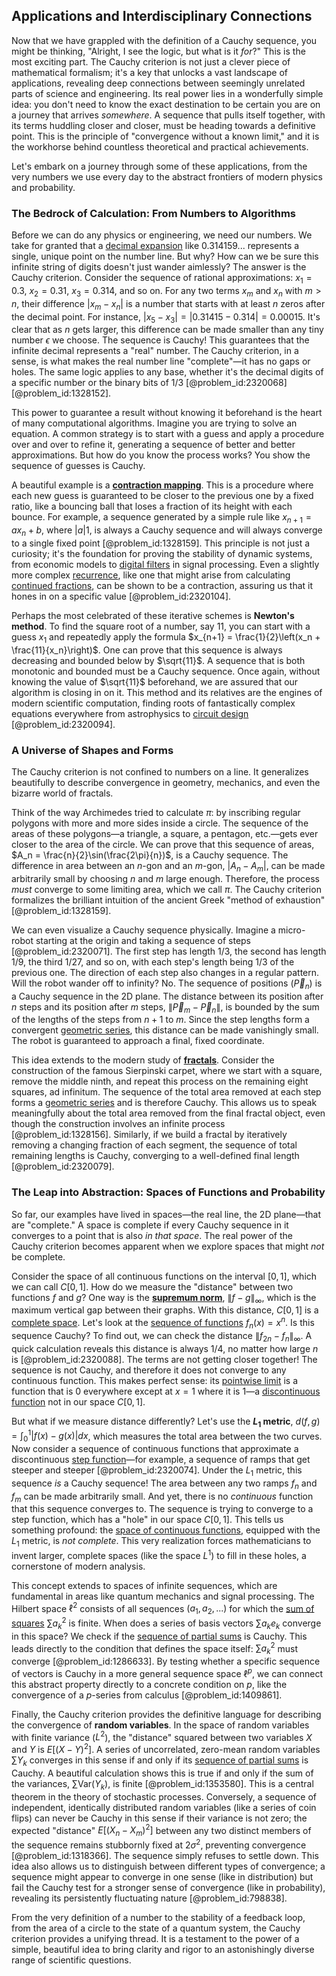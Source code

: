 ## Applications and Interdisciplinary Connections

Now that we have grappled with the definition of a Cauchy sequence, you might be thinking, "Alright, I see the logic, but what is it *for*?" This is the most exciting part. The Cauchy criterion is not just a clever piece of mathematical formalism; it's a key that unlocks a vast landscape of applications, revealing deep connections between seemingly unrelated parts of science and engineering. Its real power lies in a wonderfully simple idea: you don't need to know the exact destination to be certain you are on a journey that arrives *somewhere*. A sequence that pulls itself together, with its terms huddling closer and closer, must be heading towards a definitive point. This is the principle of "convergence without a known limit," and it is the workhorse behind countless theoretical and practical achievements.

Let's embark on a journey through some of these applications, from the very numbers we use every day to the abstract frontiers of modern physics and probability.

### The Bedrock of Calculation: From Numbers to Algorithms

Before we can do any physics or engineering, we need our numbers. We take for granted that a [decimal expansion](@article_id:141798) like $0.314159...$ represents a single, unique point on the number line. But why? How can we be sure this infinite string of digits doesn't just wander aimlessly? The answer is the Cauchy criterion. Consider the sequence of rational approximations: $x_1 = 0.3$, $x_2 = 0.31$, $x_3 = 0.314$, and so on. For any two terms $x_m$ and $x_n$ with $m > n$, their difference $|x_m - x_n|$ is a number that starts with at least $n$ zeros after the decimal point. For instance, $|x_5 - x_3| = |0.31415 - 0.314| = 0.00015$. It's clear that as $n$ gets larger, this difference can be made smaller than any tiny number $\epsilon$ we choose. The sequence is Cauchy! This guarantees that the infinite decimal represents a "real" number. The Cauchy criterion, in a sense, is what makes the real number line "complete"—it has no gaps or holes. The same logic applies to any base, whether it's the decimal digits of a specific number or the binary bits of $1/3$ [@problem_id:2320068] [@problem_id:1328152].

This power to guarantee a result without knowing it beforehand is the heart of many computational algorithms. Imagine you are trying to solve an equation. A common strategy is to start with a guess and apply a procedure over and over to refine it, generating a sequence of better and better approximations. But how do you know the process works? You show the sequence of guesses is Cauchy.

A beautiful example is a **[contraction mapping](@article_id:139495)**. This is a procedure where each new guess is guaranteed to be closer to the previous one by a fixed ratio, like a bouncing ball that loses a fraction of its height with each bounce. For example, a sequence generated by a simple rule like $x_{n+1} = a x_n + b$, where $|a|  1$, is always a Cauchy sequence and will always converge to a single fixed point [@problem_id:1328159]. This principle is not just a curiosity; it's the foundation for proving the stability of dynamic systems, from economic models to [digital filters](@article_id:180558) in signal processing. Even a slightly more complex [recurrence](@article_id:260818), like one that might arise from calculating [continued fractions](@article_id:263525), can be shown to be a contraction, assuring us that it hones in on a specific value [@problem_id:2320104].

Perhaps the most celebrated of these iterative schemes is **Newton's method**. To find the square root of a number, say $11$, you can start with a guess $x_1$ and repeatedly apply the formula $x_{n+1} = \frac{1}{2}\left(x_n + \frac{11}{x_n}\right)$. One can prove that this sequence is always decreasing and bounded below by $\sqrt{11}$. A sequence that is both monotonic and bounded must be a Cauchy sequence. Once again, without knowing the value of $\sqrt{11}$ beforehand, we are assured that our algorithm is closing in on it. This method and its relatives are the engines of modern scientific computation, finding roots of fantastically complex equations everywhere from astrophysics to [circuit design](@article_id:261128) [@problem_id:2320094].

### A Universe of Shapes and Forms

The Cauchy criterion is not confined to numbers on a line. It generalizes beautifully to describe convergence in geometry, mechanics, and even the bizarre world of fractals.

Think of the way Archimedes tried to calculate $\pi$: by inscribing regular polygons with more and more sides inside a circle. The sequence of the areas of these polygons—a triangle, a square, a pentagon, etc.—gets ever closer to the area of the circle. We can prove that this sequence of areas, $A_n = \frac{n}{2}\sin(\frac{2\pi}{n})$, is a Cauchy sequence. The difference in area between an $n$-gon and an $m$-gon, $|A_n - A_m|$, can be made arbitrarily small by choosing $n$ and $m$ large enough. Therefore, the process *must* converge to some limiting area, which we call $\pi$. The Cauchy criterion formalizes the brilliant intuition of the ancient Greek "method of exhaustion" [@problem_id:1328159].

We can even visualize a Cauchy sequence physically. Imagine a micro-robot starting at the origin and taking a sequence of steps [@problem_id:2320071]. The first step has length $1/3$, the second has length $1/9$, the third $1/27$, and so on, with each step's length being $1/3$ of the previous one. The direction of each step also changes in a regular pattern. Will the robot wander off to infinity? No. The sequence of positions $(\vec{P}_n)$ is a Cauchy sequence in the 2D plane. The distance between its position after $n$ steps and its position after $m$ steps, $\|\vec{P}_m - \vec{P}_n\|$, is bounded by the sum of the lengths of the steps from $n+1$ to $m$. Since the step lengths form a convergent [geometric series](@article_id:157996), this distance can be made vanishingly small. The robot is guaranteed to approach a final, fixed coordinate.

This idea extends to the modern study of **[fractals](@article_id:140047)**. Consider the construction of the famous Sierpinski carpet, where we start with a square, remove the middle ninth, and repeat this process on the remaining eight squares, ad infinitum. The sequence of the total area removed at each step forms a [geometric series](@article_id:157996) and is therefore Cauchy. This allows us to speak meaningfully about the total area removed from the final fractal object, even though the construction involves an infinite process [@problem_id:1328156]. Similarly, if we build a fractal by iteratively removing a changing fraction of each segment, the sequence of total remaining lengths is Cauchy, converging to a well-defined final length [@problem_id:2320079].

### The Leap into Abstraction: Spaces of Functions and Probability

So far, our examples have lived in spaces—the real line, the 2D plane—that are "complete." A space is complete if every Cauchy sequence in it converges to a point that is also *in that space*. The real power of the Cauchy criterion becomes apparent when we explore spaces that might *not* be complete.

Consider the space of all continuous functions on the interval $[0, 1]$, which we can call $C[0,1]$. How do we measure the "distance" between two functions $f$ and $g$? One way is the **[supremum norm](@article_id:145223)**, $\|f-g\|_{\infty}$, which is the maximum vertical gap between their graphs. With this distance, $C[0,1]$ is a [complete space](@article_id:159438). Let's look at the [sequence of functions](@article_id:144381) $f_n(x) = x^n$. Is this sequence Cauchy? To find out, we can check the distance $\|f_{2n} - f_n\|_{\infty}$. A quick calculation reveals this distance is always $1/4$, no matter how large $n$ is [@problem_id:2320088]. The terms are not getting closer together! The sequence is not Cauchy, and therefore it does not converge to any continuous function. This makes perfect sense: its [pointwise limit](@article_id:193055) is a function that is 0 everywhere except at $x=1$ where it is 1—a [discontinuous function](@article_id:143354) not in our space $C[0,1]$.

But what if we measure distance differently? Let's use the **$L_1$ metric**, $d(f,g) = \int_0^1 |f(x)-g(x)|dx$, which measures the total area between the two curves. Now consider a sequence of continuous functions that approximate a discontinuous [step function](@article_id:158430)—for example, a sequence of ramps that get steeper and steeper [@problem_id:2320074]. Under the $L_1$ metric, this sequence *is* a Cauchy sequence! The area between any two ramps $f_n$ and $f_m$ can be made arbitrarily small. And yet, there is no *continuous* function that this sequence converges to. The sequence is trying to converge to a step function, which has a "hole" in our space $C[0,1]$. This tells us something profound: the [space of continuous functions](@article_id:149901), equipped with the $L_1$ metric, is *not complete*. This very realization forces mathematicians to invent larger, complete spaces (like the space $L^1$) to fill in these holes, a cornerstone of modern analysis.

This concept extends to spaces of infinite sequences, which are fundamental in areas like quantum mechanics and signal processing. The Hilbert space $\ell^2$ consists of all sequences $(a_1, a_2, ...)$ for which the [sum of squares](@article_id:160555) $\sum a_k^2$ is finite. When does a series of basis vectors $\sum a_k e_k$ converge in this space? We check if the [sequence of partial sums](@article_id:160764) is Cauchy. This leads directly to the condition that defines the space itself: $\sum a_k^2$ must converge [@problem_id:1286633]. By testing whether a specific sequence of vectors is Cauchy in a more general sequence space $\ell^p$, we can connect this abstract property directly to a concrete condition on $p$, like the convergence of a $p$-series from calculus [@problem_id:1409861].

Finally, the Cauchy criterion provides the definitive language for describing the convergence of **random variables**. In the space of random variables with finite variance ($L^2$), the "distance" squared between two variables $X$ and $Y$ is $E[(X-Y)^2]$. A series of uncorrelated, zero-mean random variables $\sum Y_k$ converges in this sense if and only if its [sequence of partial sums](@article_id:160764) is Cauchy. A beautiful calculation shows this is true if and only if the sum of the variances, $\sum \text{Var}(Y_k)$, is finite [@problem_id:1353580]. This is a central theorem in the theory of stochastic processes. Conversely, a sequence of independent, identically distributed random variables (like a series of coin flips) can never be Cauchy in this sense if their variance is not zero; the expected "distance" $E[(X_n - X_m)^2]$ between any two distinct members of the sequence remains stubbornly fixed at $2\sigma^2$, preventing convergence [@problem_id:1318366]. The sequence simply refuses to settle down. This idea also allows us to distinguish between different types of convergence; a sequence might appear to converge in one sense (like in distribution) but fail the Cauchy test for a stronger sense of convergence (like in probability), revealing its persistently fluctuating nature [@problem_id:798838].

From the very definition of a number to the stability of a feedback loop, from the area of a circle to the state of a quantum system, the Cauchy criterion provides a unifying thread. It is a testament to the power of a simple, beautiful idea to bring clarity and rigor to an astonishingly diverse range of scientific questions.